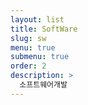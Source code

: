 ```yaml
---
layout: list
title: SoftWare
slug: sw
menu: true
submenu: true
order: 2
description: >
  소프트웨어개발 
---
```

